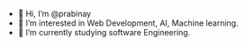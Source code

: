 - 👋 Hi, I’m @prabinay
- 👀 I’m interested in Web Development, AI, Machine learning. 
- 🌱 I’m currently studying software Engineering. 

<!---
- 💞️ I’m looking to collaborate on ...
- 📫 How to reach me ...


prabinay/prabinay is a ✨ special ✨ repository because its `README.md` (this file) appears on your GitHub profile.
You can click the Preview link to take a look at your changes.
--->
